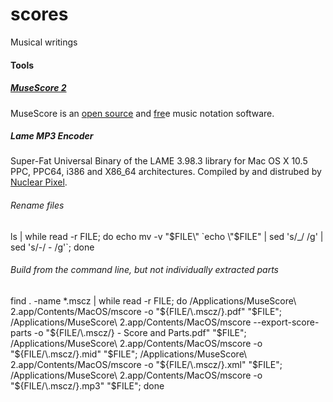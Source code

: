 # scores
Musical writings

#### Tools
##### [MuseScore 2](https://musescore.org/)
MuseScore is an [open source](https://github.com/musescore/MuseScore) and [fre](https://musescore.org/)e music notation software.

##### Lame MP3 Encoder
Super-Fat Universal Binary of the LAME 3.98.3 library for Mac OS X 10.5 PPC, PPC64, i386 and X86_64 architectures. Compiled by and distrubed by [Nuclear Pixel](http://nuclearpixel.com/blog/2010-03-20_lame_3.98.3_universal_for_mac_osx_10.5/).

###### Rename files
ls | while read -r FILE; do echo mv -v \"$FILE\" `echo \"$FILE\" | sed 's/_/ /g' | sed 's/-/ - /g'`; done

###### Build from the command line, but not individually extracted parts
find . -name *.mscz | while read -r FILE; do /Applications/MuseScore\ 2.app/Contents/MacOS/mscore -o "${FILE/\.mscz/}.pdf" "$FILE";  /Applications/MuseScore\ 2.app/Contents/MacOS/mscore --export-score-parts -o "${FILE/\.mscz/} - Score and Parts.pdf" "$FILE"; /Applications/MuseScore\ 2.app/Contents/MacOS/mscore -o "${FILE/\.mscz/}.mid" "$FILE"; /Applications/MuseScore\ 2.app/Contents/MacOS/mscore -o "${FILE/\.mscz/}.xml" "$FILE"; /Applications/MuseScore\ 2.app/Contents/MacOS/mscore -o "${FILE/\.mscz/}.mp3" "$FILE"; done

